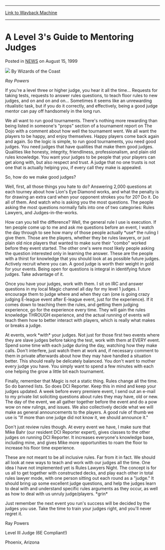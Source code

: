 
---
[Link to Wayback Machine](https://web.archive.org/web/20210501184615/https://magic.wizards.com/en/articles/archive/level-3s-guide-mentoring-judges-1999-08-15)

[_metadata_:author]:- "Wizards of the Coast"
[_metadata_:description]:- "Ray Powers If you're a level three or higher judge, you hear it all the time... Requests for taking tests, requests to answer rules questions, to teach floor rules to new judges, and on and on and on... Sometimes it seems like an unrewarding ritualistic task, but if you do it correctly, and effectively, being a good judge mentor can pay off handsomely in the long run. We all"
[_metadata_:generator]:- "Drupal 7 (http://drupal.org)"
[_metadata_:node]:- "938106"
[_metadata_:publish_date]:- "1999-08-15"
[_metadata_:source]:- "div-main-content"
[_metadata_:title]:- "A Level 3's Guide to Mentoring Judges"
[_metadata_:wayback_capture_timestamp]:- "2021-05-01 18:46:15"
[_metadata_:wayback_raw_url]:- "https://web.archive.org/web/20210501184615id_/https://magic.wizards.com/en/articles/archive/level-3s-guide-mentoring-judges-1999-08-15"
[_metadata_:wayback_url]:- "https://magic.wizards.com/en/articles/archive/level-3s-guide-mentoring-judges-1999-08-15"
---


A Level 3's Guide to Mentoring Judges
=====================================



 Posted in [NEWS](/en/articles?source=MX_Nav2020)
 on August 15, 1999 






![](https://media.magic.wizards.com/styles/auth_small/public/images/person/wizards_author.jpg)
By Wizards of the Coast











*Ray Powers*


If you're a level three or higher judge, you hear it all the time... Requests for taking tests, requests to answer rules questions, to teach floor rules to new judges, and on and on and on... Sometimes it seems like an unrewarding ritualistic task, but if you do it correctly, and effectively, being a good judge mentor can pay off handsomely in the long run.


We all want to run good tournaments. There's nothing more rewarding than being listed in someone's "props" section of a tournament report on The Dojo with a comment about how well the tournament went. We all want the players to be happy, and enjoy themselves. Happy players come back again and again. So the logic is simple, to run good tournaments, you need good judges. You need judges that have qualities that make them good judges. Qualities like honesty, integrity, friendliness, professionalism, and plain old rules knowledge. You want your judges to be people that your players can get along with, but also respect and trust. A judge that no one trusts is not one that is actually helping you, if every call they make is appealed.


So, how do we make good judges?


Well, first, all those things you hate to do? Answering 2,000 questions at each tourney about how Lion's Eye Diamond works, and what the penalty is for drawing an extra card when your opponent strokes you for 20? Do it. Do all of them. And watch who is asking you the most questions. The people asking the most questions normally falls into one of two categories: Rules Lawyers, and Judges-in-the-works.


How can you tell the difference? Well, the general rule I use is execution. If ten people come up to me and ask me questions before an event, I watch the day through to see how many of those people actually \*use\* the ruling I give them. Those are the players, whether they be rules lawyers, or just plain old nice players that wanted to make sure their "combo" worked before they event started. The other one's were most likely people asking the question interested only in learning the answer. These are the people with a thirst for knowledge that you should look at as possible future judges. Actively recruit where you can. A good judge is worth their weight in gold for your events. Being open for questions is integral in identifying future judges. Take advantage of it.


Once you have your judges, work with them. I sit on IRC and answer questions in my local Magic channel all day for my level 1 judges. I encourage them to judge where and when they can (one is going crazy judging E-league event after E-league event, just for the experience). If it comes down to teaching them the rules, and getting them judging experience, go for the experience every time. They will gain the rules knowledge THROUGH experience, and the actual running of events will teach them how to better interact with players, which is really what makes or breaks a judge.


At events, work \*with\* your judges. Not just for those first two events where they are slave judges before taking the test, work with them at EVERY event. Spend some time with each judge during the day, watching how they make calls. Don't interfere, just watch them at work and, if necessary comment to them in private afterwards about how they may have handled a situation better. This should really be delicately balanced. You don't want to mother every judge you have. You simply want to spend a few minutes with each one helping the grow a little bit each tournament.


Finally, remember that Magic is not a static thing. Rules change all the time. So do banned lists. So does DCI Reporter. Keep this in mind and keep your judges updated. A week before every premiere event, I send out an e-mail to my private list soliciting questions about rules they may have, old or new. The day of the event, we all gather together before the event and do a pow wow on new rulings, and issues. We also collectively decide what we will make as general announcements to the players. A good rule of thumb we use is "If more than one judge did not know it, we should announce it."


Don't just review rules though. At every event we have, I make sure that Mike Bahr (our resident DCI Reporter expert), gives classes to the other judges on running DCI Reporter. It increases everyone's knowledge base, including mine, and gives Mike more opportunities to roam the floor to increase his floor time experience.


These are not meant to be all inclusive rules. Far from it in fact. We should all look at new ways to teach and work with our judges all the time. One idea I have not implemented yet is Rules Lawyers Night. The concept is for us all to get together with constructed decks, and play each other in total rules lawyer mode, with one person sitting out each round as a "judge." It should bring up some excellent judge questions, and help the judges learn to deal with and understand specific rules arguments as they occur, as well as how to deal with us unruly judge/players. \*grin\*


Just remember the next event you run's success will be decided by the judges you use. Take the time to train your judges right, and you'll never regret it.


Ray Powers  

Level III Judge (6E Compliant!)  

Phoenix, Arizona







